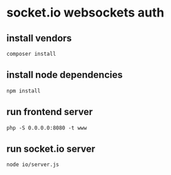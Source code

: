 socket.io websockets auth 
======

## install vendors

```
composer install
```

## install node dependencies
```
npm install
```

## run frontend server

```
php -S 0.0.0.0:8080 -t www
```

## run socket.io server

```
node io/server.js
```